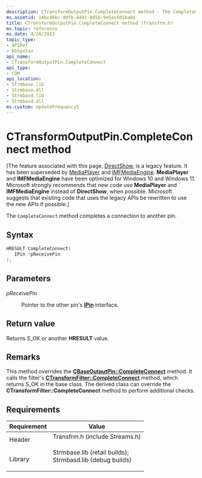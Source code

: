 ```yaml
---
description: CTransformOutputPin.CompleteConnect method - The CompleteConnect method completes a connection to another pin.
ms.assetid: 14bc48bc-ddfb-4491-8d5b-9e5ac601ba04
title: CTransformOutputPin.CompleteConnect method (Transfrm.h)
ms.topic: reference
ms.date: 4/26/2023
topic_type: 
- APIRef
- kbSyntax
api_name: 
- CTransformOutputPin.CompleteConnect
api_type: 
- COM
api_location: 
- Strmbase.lib
- Strmbase.dll
- Strmbasd.lib
- Strmbasd.dll
ms.custom: UpdateFrequency5
---
```


# CTransformOutputPin.CompleteConnect method

\[The feature associated with this page, [DirectShow](/windows/win32/directshow/directshow), is a legacy feature. It has been superseded by [MediaPlayer](/uwp/api/Windows.Media.Playback.MediaPlayer) and [IMFMediaEngine](/windows/win32/api/mfmediaengine/nn-mfmediaengine-imfmediaengine). **MediaPlayer** and **IMFMediaEngine** have been optimized for Windows 10 and Windows 11. Microsoft strongly recommends that new code use **MediaPlayer** and **IMFMediaEngine** instead of **DirectShow**, when possible. Microsoft suggests that existing code that uses the legacy APIs be rewritten to use the new APIs if possible.\]

The `CompleteConnect` method completes a connection to another pin.

## Syntax


```C++
HRESULT CompleteConnect(
   IPin *pReceivePin
);
```



## Parameters

<dl> <dt>

*pReceivePin* 
</dt> <dd>

Pointer to the other pin's [**IPin**](/windows/desktop/api/Strmif/nn-strmif-ipin) interface.

</dd> </dl>

## Return value

Returns S\_OK or another **HRESULT** value.

## Remarks

This method overrides the [**CBaseOutputPin::CompleteConnect**](cbaseoutputpin-completeconnect.md) method. It calls the filter's [**CTransformFilter::CompleteConnect**](ctransformfilter-completeconnect.md) method, which returns S\_OK in the base class. The derived class can override the **CTransformFilter::CompleteConnect** method to perform additional checks.

## Requirements



| Requirement | Value |
|--------------------|--------------------------------------------------------------------------------------------------------------------------------------------------------------------------------------------|
| Header<br/>  | <dl> <dt>Transfrm.h (include Streams.h)</dt> </dl>                                                                                  |
| Library<br/> | <dl> <dt>Strmbase.lib (retail builds); </dt> <dt>Strmbasd.lib (debug builds)</dt> </dl> |



 

 




